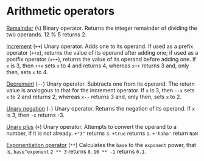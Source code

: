 # Arithmetic operators

[Remainder](https://developer.mozilla.org/en-US/docs/Web/JavaScript/Reference/Operators/Remainder) (`%`)
Binary operator. Returns the integer remainder of dividing the two operands.
12 % 5 returns 2.


[Increment](https://developer.mozilla.org/en-US/docs/Web/JavaScript/Reference/Operators/Increment) (`++`)
Unary operator. Adds one to its operand. If used as a prefix operator (`++x`), returns the value of its operand after adding one; if used as a postfix operator (`x++`), returns the value of its operand before adding one.
If `x` is 3, then `++x` sets `x` to 4 and returns 4, 
whereas `x++` returns 3 and, only then, sets `x` to 4.


[Decrement](https://developer.mozilla.org/en-US/docs/Web/JavaScript/Reference/Operators/Decrement) (`--`)
Unary operator. Subtracts one from its operand. The return value is analogous to that for the increment operator.
If `x` is 3, then `--x` sets `x` to 2 and returns 2, 
whereas `x--` returns 3 and, only then, sets `x` to 2.


[Unary negation](https://developer.mozilla.org/en-US/docs/Web/JavaScript/Reference/Operators/Unary_negation) (`-`)
Unary operator. Returns the negation of its operand.
If `x` is 3, then `-x` returns -3.


[Unary plus](https://developer.mozilla.org/en-US/docs/Web/JavaScript/Reference/Operators/Unary_plus) (`+`)
Unary operator. Attempts to convert the operand to a number, if it is not already.
`+"3"` returns `3`.
`+true` returns `1`.
`+'haha'` return `NaN`

[Exponentiation operator](https://developer.mozilla.org/en-US/docs/Web/JavaScript/Reference/Operators/Exponentiation) (`**`)
Calculates the `base` to the `exponent` power, that is, `base^exponent`
`2 ** 3` returns `8`.
`10 ** -1` returns `0.1`.
